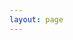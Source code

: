 ```yaml
---
layout: page
---
```


<script setup>
import {
  VPTeamPage,
  VPTeamPageTitle,
  VPTeamMembers
} from 'vitepress/theme'

const members = [
  {
    avatar: 'https://github.com/That411Guy.png',
    name: 'Michael H',
    title: 'Founder: GameServerHosting',
    links: [
      { icon: 'discord', link: 'https://discord.gg/gsh' },
      { icon: 'x', link: 'https://twitter.com/GameServersHub' },
      { icon: 'facebook', link: 'https://www.facebook.com/people/Gameservershub/61559304243890/' },
      { icon: 'instagram', link: 'https://www.instagram.com/gameservershub/' },
      { icon: 'github', link: 'https://github.com/ServersHub' },
    ]
  },
  {
    avatar: 'https://github.com/MxLNinjaz.png',
    name: 'Josh F',
    title: 'Founder: GameServerHosting',
    links: [
      { icon: 'discord', link: 'https://discord.gg/gsh' },
      { icon: 'x', link: 'https://twitter.com/GameServersHub' },
      { icon: 'facebook', link: 'https://www.facebook.com/people/Gameservershub/61559304243890/' },
      { icon: 'instagram', link: 'https://www.instagram.com/gameservershub/' },
      { icon: 'github', link: 'https://github.com/ServersHub' },
    ]
  },
  {
    avatar: 'https://github.com/GameServersHub.png',
    name: 'Samuel D',
    title: 'Founder: GameServersHub',
    links: [
      { icon: 'discord', link: 'https://discord.gg/gsh' },
      { icon: 'x', link: 'https://twitter.com/GameServersHub' },
      { icon: 'facebook', link: 'https://www.facebook.com/people/Gameservershub/61559304243890/' },
      { icon: 'instagram', link: 'https://www.instagram.com/gameservershub/' },
      { icon: 'github', link: 'https://github.com/ServersHub' },
    ]
  },
]
</script>

<VPTeamPage>
  <VPTeamPageTitle>
    <template #title>
      Our Team
    </template>
    <template #lead> 
    <p><strong>Michael Harrison</strong> – The head master behind game server rentals When he's not barking orders or conducting military-style drills for optimal server performance, Michael Harrison, our fearless leader, is busy making sure every byte and bit is in perfect alignment. A former military veteran and a proud father, Michael's precision and discipline ensure that our servers are always battle-ready. As the founder and creator behind Dedicated Game Server Rentals, his knack for transforming war strategies into server management techniques is legendary. He’s the reason our servers can handle anything from a small skirmish to a full-scale gaming war.</p><p><br></p><p><strong>Fun Fact</strong>: Michael once tried to teach his servers to march in formation. While they didn't quite get it, they did manage to stay perfectly synchronized. Mission accomplished!<br></p><p><br><strong>Josh Fowler</strong> – The Tech Whisperer Josh Fowler is the tech genius behind the scenes, making sure everything runs smoother than a greased lightning bolt. If there's a tech issue, Josh doesn't just fix it – he befriends it, negotiates a peace treaty, and convinces it to work better than ever before. With a toolkit that includes a soldering iron and a can-do attitude, Josh is our go-to guy for anything with a circuit board.</p><p><br></p><p><strong>Fun Fact</strong>: Josh once built a server out of spare parts from his old microwave and a vintage 90s Walkman. It ran like a charm, though it did occasionally play Spice Girls songs at random intervals.<br></p><p><br><strong>Samuel Davis</strong> – The Gaming Guru Samuel Davis, the original founder and creator behind GameServersHub, is our resident gaming aficionado who knows the gaming world inside and out. If there's a new game, Samuel has not only played it but has also beaten it, found all the Easter eggs, and probably written a strategy guide. He brings this extensive gaming knowledge to ensure our servers provide the ultimate gaming experience for our clients.</p><p><br></p><p><strong>Fun Fact</strong>: Samuel can identify a game just by listening to the background music for three seconds. His record is identifying 42 games in one minute, and he's currently training to break his own world record. Together, these three founders form the backbone of GameServersHub, turning a shared passion for gaming into a thriving business. They bring military precision, tech wizardry, and unparalleled gaming expertise to the table, ensuring that our servers are the best in the business. Whether you need a server that can withstand a zombie apocalypse or just host a friendly game night, Michael, Josh, and Samuel have got you covered.</p>
</template>
</VPTeamPageTitle>
<VPTeamMembers
    :members="members"
  />
</VPTeamPage>
